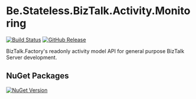 ﻿# Be.Stateless.BizTalk.Activity.Monitoring

[![Build Status](https://dev.azure.com/icraftsoftware/be.stateless/_apis/build/status/Be.Stateless.BizTalk.Activity.Monitoring%20Manual%20Release?branchName=master)](https://dev.azure.com/icraftsoftware/be.stateless/_build/latest?definitionId=74&branchName=master)
[![GitHub Release](https://img.shields.io/github/v/release/icraftsoftware/Be.Stateless.BizTalk.Activity.Monitoring?label=Release&logo=github)](https://github.com/icraftsoftware/Be.Stateless.BizTalk.Activity.Monitoring/releases/latest)

BizTalk.Factory's readonly activity model API for general purpose BizTalk Server development.

## NuGet Packages

[![NuGet Version](https://img.shields.io/nuget/v/Be.Stateless.BizTalk.Activity.Monitoring.svg?label=Be.Stateless.BizTalk.Activity.Monitoring&style=flat&logo=nuget)](https://www.nuget.org/packages/Be.Stateless.BizTalk.Activity.Monitoring/)
